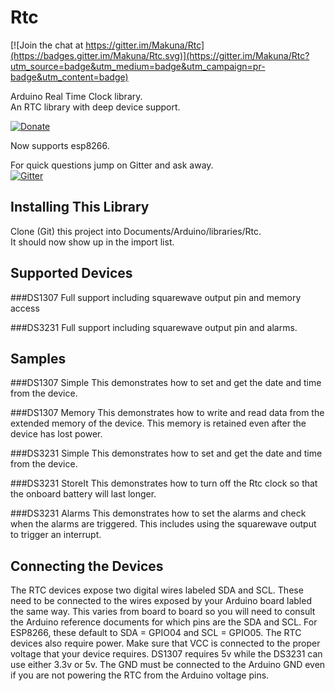 # Rtc

[![Join the chat at https://gitter.im/Makuna/Rtc](https://badges.gitter.im/Makuna/Rtc.svg)](https://gitter.im/Makuna/Rtc?utm_source=badge&utm_medium=badge&utm_campaign=pr-badge&utm_content=badge)

Arduino Real Time Clock library.  
An RTC library with deep device support.

[![Donate](http://img.shields.io/paypal/donate.png?color=yellow)](https://www.paypal.com/cgi-bin/webscr?cmd=_s-xclick&hosted_button_id=6AA97KE54UJR4)

Now supports esp8266.

For quick questions jump on Gitter and ask away.  
[![Gitter](https://badges.gitter.im/Join%20Chat.svg)](https://gitter.im/Makuna/Rtc?utm_source=badge&utm_medium=badge&utm_campaign=pr-badge)

## Installing This Library

Clone (Git) this project into Documents/Arduino/libraries/Rtc.  
It should now show up in the import list.

## Supported Devices
###DS1307
Full support including squarewave output pin and memory access

###DS3231 
Full support including squarewave output pin and alarms.

## Samples
###DS1307 Simple
This demonstrates how to set and get the date and time from the device.

###DS1307 Memory
This demonstrates how to write and read data from the extended memory of the device.  This memory is retained even after the device has lost power.

###DS3231 Simple
This demonstrates how to set and get the date and time from the device.

###DS3231 StoreIt
This demonstrates how to turn off the Rtc clock so that the onboard battery will last longer.

###DS3231 Alarms
This demonstrates how to set the alarms and check when the alarms are triggered.  This includes using the squarewave output to trigger an interrupt.

## Connecting the Devices
The RTC devices expose two digital wires labeled SDA and SCL.  These need to be connected to the wires exposed by your Arduino board labled the same way.  This varies from board to board so you will need to consult the Arduino reference documents for which pins are the SDA and SCL.
For ESP8266, these default to SDA = GPIO04 and SCL = GPIO05.
The RTC devices also require power.  Make sure that VCC is connected to the proper voltage that your device requires.  DS1307 requires 5v while the DS3231 can use either 3.3v or 5v.  The GND must be connected to the Arduino GND even if you are not powering the RTC from the Arduino voltage pins.
